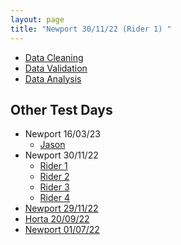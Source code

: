 ```yaml
---
layout: page
title: "Newport 30/11/22 (Rider 1) "
---
```


- [Data Cleaning](CleanedData/)
- [Data Validation](ValidatedData/)
- [Data Analysis](AnalysedData/)


## Other Test Days
- Newport 16/03/23
  - [Jason](/Newport_160323_Rider1/)
- Newport 30/11/22
  - [Rider 1](/Newport_301122_Rider1/)
  - [Rider 2](/Newport_301122_Rider2/)
  - [Rider 3](/Newport_301122_Rider3/)
  - [Rider 4](/Newport_301122_Rider4/)
- [Newport 29/11/22](/Newport_291122/) 
- [Horta   20/09/22](/Horta_200922/) 
- [Newport 01/07/22](/Newport_010722/)
